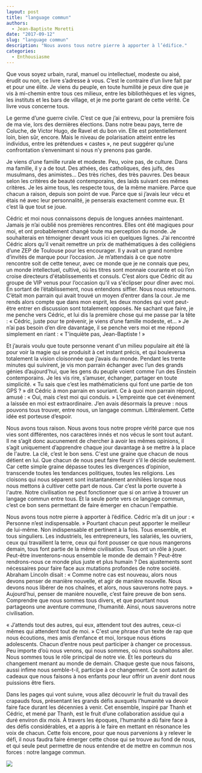```yaml
---
layout: post
title: "language commun"
authors: 
  - Jean-Baptiste Moretti
date: "2017-09-12"
slug: "language commun"
description: "Nous avons tous notre pierre à apporter à l’édifice."
categories:
  - Enthousiasme
---
```


Que vous soyez urbain, rural, manuel ou intellectuel, modeste ou aisé, érudit ou non, ce livre s’adresse à vous. C’est le contraire d’un livre fait par et pour une élite. Je viens du peuple, en toute humilité je peux dire que je vis à mi-chemin entre tous ces milieux, entre les bibliothèques et les vignes, les instituts et les bars de village, et je me porte garant de cette vérité. Ce livre vous concerne tous.


Le germe d’une guerre civile. C’est ce que j’ai entrevu, pour la première fois de ma vie, lors des dernières élections. Dans notre beau pays, terre de Coluche, de Victor Hugo, de Ravel et du bon vin. Elle est potentiellement loin, bien sûr, encore. Mais le niveau de polarisation atteint entre les individus, entre les prétendues « castes », ne peut suggérer qu’une confrontation s’envenimant si nous n’y prenons pas garde.


Je viens d’une famille rurale et modeste. Peu, voire pas, de culture. Dans ma famille, il y a de tout. Des athées, des catholiques, des juifs, des musulmans, des animistes… Des très riches, des très pauvres. Des beaux selon les critères de beauté contemporains, des laids suivant ces mêmes critères. Je les aime tous, les respecte tous, de la même manière. Parce que chacun a raison, depuis son point de vue. Parce que si j’avais leur vécu et étais né avec leur personnalité, je penserais exactement comme eux. Et c’est là que tout se joue.


Cédric et moi nous connaissons depuis de longues années maintenant. Jamais je n’ai oublié nos premières rencontres. Elles ont été magiques pour moi, et ont probablement changé toute ma perception du monde. Je souhaiterais en témoigner devant vous ici en quelques lignes.
J’ai rencontré Cédric alors qu’il venait remettre un prix de mathématiques à des collégiens d’une ZEP de Toulouse pour les encourager. Il y avait un grand nombre d’invités de marque pour l’occasion. Je m’attendais à ce que notre rencontre soit de cette teneur, avec ce monde que je ne connais que peu, un monde intellectuel, cultivé, où les titres sont monnaie courante et où l’on croise directeurs d'établissements et consuls. C’est alors que Cédric dit au groupe de VIP venus pour l’occasion qu’il va s'éclipser pour dîner avec moi. En sortant de l’établissement, nous entendons siffler. Nous nous retournons. C’était mon parrain qui avait trouvé un moyen d’entrer dans la cour. Je me rends alors compte que dans mon esprit, les deux mondes qui vont peut-être entrer en discussion sont totalement opposés. Ne sachant que faire, je me penche vers Cédric, et lui dis la première chose qui me passe par la tête : « Cédric, juste pour te prévenir, je viens d’une famille modeste, et… » Je n’ai pas besoin d’en dire davantage, il se penche vers moi et me répond simplement en riant : « T’inquiète pas, Jean-Baptiste ! »


Et j’aurais voulu que toute personne venant d'un milieu populaire ait été là pour voir la magie qui se produisit à cet instant précis, et qui bouleversa totalement la vision cloisonnée que j’avais du monde. Pendant les trente minutes qui suivirent, je vis mon parrain échanger avec l’un des grands génies d’aujourd'hui, que les gens du peuple voient comme l’un des Einstein contemporains. Je les vis rire, s’amuser, échanger, partager en toute simplicité. « Tu sais que c’est les mathématiciens qui font une partie de ton GPS ? » dit Cédric à mon parrain en souriant. Ce à quoi mon parrain répond, amusé : « Oui, mais c’est moi qui conduis. »
L’empreinte que cet événement a laissée en moi est extraordinaire. J’en avais désormais la preuve : nous pouvons tous trouver, entre nous, un langage commun. Littéralement. Cette idée est porteuse d’espoir.


Nous avons tous raison. Nous avons tous notre propre vérité parce que nos vies sont différentes, nos caractères innés et nos vécus le sont tout autant. Il ne s’agit donc aucunement de chercher à avoir les mêmes opinions, il s’agit uniquement d’apprendre chaque jour davantage à se mettre à la place de l'autre. La clé, c’est le bon sens. C'est une graine que chacun de nous détient en lui. Que chacun de nous peut faire fleurir s’il le décide seulement. Car cette simple graine dépasse toutes les divergences d’opinion, transcende toutes les tendances politiques, toutes les religions. Les cloisons qui nous séparent sont instantanément annihilées lorsque nous nous mettons à cultiver cette part de nous. Car c’est la porte ouverte à l'autre.
Notre civilisation ne peut fonctionner que si on arrive à trouver un langage commun entre tous. Et la seule porte vers ce langage commun, c’est ce bon sens permettant de faire émerger en chacun l'empathie.


Nous avons tous notre pierre à apporter à l’édifice. Cédric m’a dit un jour : « Personne n’est indispensable. » Pourtant chacun peut apporter le meilleur de lui-même. Non indispensable et pertinent à la fois. Tous ensemble, et tous singuliers. Les industriels, les entrepreneurs, les salariés, les ouvriers, ceux qui travaillent la terre, ceux qui font pousser ce que nous mangerons demain, tous font partie de la même civilisation. Tous ont un rôle à jouer. Peut-être inventerons-nous ensemble le monde de demain ? Peut-être rendrons-nous ce monde plus juste et plus humain ? Des ajustements sont nécessaires pour faire face aux mutations profondes de notre société. Abraham Lincoln disait : « Comme notre cas est nouveau, alors nous devons penser de manière nouvelle, et agir de manière nouvelle. Nous devons nous libérer de nos chaînes, et alors, nous sauverons notre pays. » Aujourd’hui, penser de manière nouvelle, c’est faire preuve de bon sens. Comprendre que nous sommes tous divers, et que pourtant nous partageons une aventure commune, l’humanité. Ainsi, nous sauverons notre civilisation.


« J’attends tout des autres, qui eux, attendent tout des autres, ceux-ci mêmes qui attendent tout de moi. » C'est une phrase d’un texte de rap que nous écoutions, mes amis d’enfance et moi, lorsque nous étions adolescents. Chacun d’entre nous peut participer à changer ce processus. Peu importe d’où nous venons, qui nous sommes, où nous souhaitons aller. Nous sommes tous le rôle principal de notre vie. Et les porteurs du changement menant au monde de demain. Chaque geste que nous faisons, aussi infime nous semble-t-il, participe à ce changement. Ce sont autant de cadeaux que nous faisons à nos enfants pour leur offrir un avenir dont nous puissions être fiers.


Dans les pages qui vont suivre, vous allez découvrir le fruit du travail des crapauds fous, présentant les grands défis auxquels l’humanité va devoir faire face durant les décennies à venir. Cet ensemble, inspiré par Thanh et Cédric, et mené par Thanh, est le fruit d’une collaboration assidue qui a duré environ dix mois.
À travers les époques, l’humanité a dû faire face à des défis considérables, et a appris à le faire en mettant en résonance les voix de chacun. Cette fois encore, pour que nous parvenions à y relever le défi, il nous faudra faire émerger cette chose qui se trouve au fond de nous, et qui seule peut permettre de nous entendre et de mettre en commun nos forces : notre langage commun.


<img src="{{ site.urlimg }}/profiles/epilogue_illus.png" />
